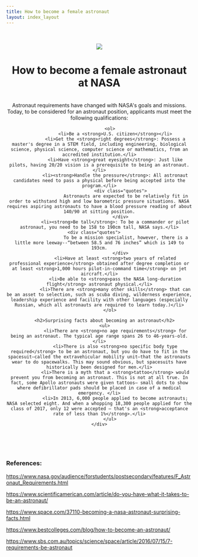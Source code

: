 ```yaml
---
title: How to become a female astronaut
layout: index_layout
---
```

<center>
    <div class="content">
<br>
<br>
        <a href="https://cdn.mos.cms.futurecdn.net/aDaw7ATYubKeBXyWXU4pW4.jpg"><img class="ht" src="https://cdn.mos.cms.futurecdn.net/aDaw7ATYubKeBXyWXU4pW4.jpg"></a>
<br>
        <h1>How to become a female astronaut at NASA</h1>        
<br>
            Astronaut requirements have changed with NASA's goals and missions. Today, to be considered for an astronaut position, applicants must meet the following qualifications:

            <ol>
                <li>Be a <strong>U.S. citizen</strong></li>
                <li>Get the <strong>right degrees</strong>: Possess a master's degree in a STEM field, including engineering, biological science, physical science, computer science or mathematics, from an accredited institution.</li>
                <li>Have <strong>great eyesight</strong>: Just like pilots, having 20/20 vision is a prerequisite to being an astronaut.</li>
                <li><strong>Handle the pressure</strong>: All astronaut candidates need to pass a physical before being accepted into the program.</li>
                    <div class="quotes">
                        Astronauts are expected to be relatively fit in order to withstand high and low barometric pressure situations. NASA requires aspiring astronauts to have a blood pressure reading of about 140/90 at sitting position.
                    </div>
                <li><strong>Be tall</strong>: To be a commander or pilot astronaut, you need to be 158 to 190cm tall, NASA says.</li>
                    <div class="quotes">                    
                        To be a mission specialist, however, there is a little more leeway--“between 58.5 and 76 inches” which is 149 to 193cm.
                    </div>
                <li>Have at least <strong>two years of related professional experience</strong> obtained after degree completion or at least <strong>1,000 hours pilot-in-command time</strong> on jet aircraft.</li>
                <li>Be able to <strong>pass the NASA long-duration flight</strong> astronaut physical.</li>
                <li>There are <strong>many other skills</strong> that can be an asset to selection, such as scuba diving, wilderness experience, leadership experience and facility with other languages (especially Russian, which all astronauts are required to learn today.)</li>
            </ol>

        <h2>Surprising facts about becoming an astronaut</h2>
            <ul>    
                <li>There are <strong>no age requirements</strong> for being an astronaut. The typical age range spans 26 to 46-years-old.</li>
                <li>There is also <strong>no specific body type required</strong> to be an astronaut, but you do have to fit in the spacesuit—called the extravehicular mobility unit—that the astronauts wear to do spacewalks. This may sound obvious, but spacesuits have historically been designed for men.</li>
                <li>There is a myth that a <strong>tattoo</strong> would prevent you from becoming an astronaut. This is not at all true. In fact, some Apollo astronauts were given tattoos– small dots to show where defibrillator pads should be placed in case of a medical emergency. </li>
                <li>In 2013, 6,000 people applied to become astronauts; NASA selected eight. And when a whopping 18,300 people applied for the class of 2017, only 12 were accepted — that's an <strong>acceptance rate of less than 1%</strong>.</li>
            </ul>
    </div>
</center>
<br>
<br>
<br>
<div class="references">
    <h3>References:</h3>
    <p><a href="https://www.nasa.gov/audience/forstudents/postsecondary/features/F_Astronaut_Requirements.html"> https://www.nasa.gov/audience/forstudents/postsecondary/features/F_Astronaut_Requirements.html</a></p>
    <p><a href="https://www.scientificamerican.com/article/do-you-have-what-it-takes-to-be-an-astronaut/"> https://www.scientificamerican.com/article/do-you-have-what-it-takes-to-be-an-astronaut/</a></p>
    <p><a href="https://www.space.com/37110-becoming-a-nasa-astronaut-surprising-facts.html">https://www.space.com/37110-becoming-a-nasa-astronaut-surprising-facts.html</a></p>
    <p><a href="https://www.bestcolleges.com/blog/how-to-become-an-astronaut/">https://www.bestcolleges.com/blog/how-to-become-an-astronaut/</a></p>
    <p><a href="https://www.sbs.com.au/topics/science/space/article/2016/07/15/7-requirements-be-astronaut">https://www.sbs.com.au/topics/science/space/article/2016/07/15/7-requirements-be-astronaut</a></p>
</div>